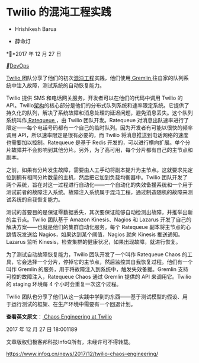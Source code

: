 # Twilio 的混沌工程实践



- Hrishikesh Barua

- 薛命灯



**2017 年 12 月 27 日

**[DevOps](https://www.infoq.cn/topic/Devops)



[Twilio ](https://www.infoq.com/twilio/)团队分享了他们的初次[混沌工程](https://www.infoq.com/articles/chaos-engineering)实践，他们使用[ Gremlin ](https://www.infoq.com/news/2017/12/gremlin-chaos-engineering)往自家的队列系统中注入故障，测试系统的自动恢复能力。

Twilio 提供 SMS 和电话网关服务，开发者可以在他们的代码中调用 Twilio 的 API。Twilio[架构](https://www.infoq.com/news/2011/04/twilio-cloud-architecture)的核心部分是他们的分布式队列系统和速率限定系统。它提供了持久化的队列，解决了系统故障和消息处理的延迟问题，避免消息丢失。这个队列系统叫作[ Ratequeue ](https://vimeo.com/52569901?width=1080)，由 Twilio 团队开发。Ratequeue 对消息出队速率进行了限定——每个电话号码都有一个自己的临时队列。因为开发者有可能以很快的频率调用 API，所以速率限定是很有必要的，而 Twilio 将消息推送到电话网络的速度也需要加以控制。Ratequeue 是基于 Redis 开发的，可以进行横向扩展。单个分片故障并不会影响到其他分片。另外，为了高可用，每个分片都有自己的主节点和副本。

之前，如果有分片发生故障，需要由人工手动将副本提升为主节点。这就要求先定位到拥有相同分片数量的主机，然后把它加到负载均衡器中。Twilio 团队开发了两个系统，旨在对这一过程进行自动化——一个自动化的失效备援系统和一个用于测试前者的故障注入系统。故障注入系统属于混沌工程，通过制造随机的故障来测试系统的自我恢复能力。

测试的首要目的是保证零数据丢失，其次要保证能够自动检测出故障，并推举出新的主节点。Twilio 团队基于 Amazon Kinesis、Nagios 和 Lazarus 开发了自己的解决方案——也就是他们的集群自动化服务。每个 Ratequeue 副本将主节点的心跳情况发送给 Nagios，如果达到某个阈值，Nagios 就向 Kinesis 推送通知。Lazarus 监听 Kinesis，检查集群的健康状况，如果出现故障，就进行恢复。

为了测试自动故障恢复能力，Twilio 团队开发了一个叫作 Ratequeue Chaos 的工具，它会选择一个分片，停掉它的主节点，然后监控其自我恢复过程。他们有一个叫作 Gremlin 的服务，用于将故障注入到系统中，触发失效备援。Gremlin 支持可控的故障注入，Ratequeue Chaos 通过 Gremlin 提供的 API 来调用它。Twilio 的 staging 环境每 4 个小时会重复一次这个过程。

Twilio 团队也分享了他们从这一实践中学到的东西——基于测试模型的假设、用于运行测试的框架、在生产环境中需要有一个回退计划。

**查看英文原文**：[ Chaos Engineering at Twilio](https://www.infoq.com/news/2017/12/twilio-chaos-engineering)

2017 年 12 月 27 日 18:001189

文章版权归极客邦科技InfoQ所有，未经许可不得转载。



https://www.infoq.cn/news/2017/12/twilio-chaos-engineering/